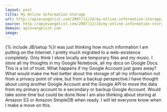 ```yaml
---
layout: post
title: My Online Information Storage
url: http://apievangelist.com/2007/12/24/my-online-information-storage/
source: http://apievangelist.com/2007/12/24/my-online-information-storage/
domain: apievangelist.com
image: 
---
```

{% include JB/setup %}I was just thinking how much information I am putting on the Internet.  I pretty much migrated to a web-existence completely. Only think I store locally are temporary files and my music. I store all my thoughts in my Google Notebook, all my docs on Google Docs.  This is a lot of trust. What happens if my Google Account just goes away?What would make me feel better about the storage of all my information not from a privacy point of view, but from a backup perspective.I have thought about using another Google Account and the Google API to move the data from my primary account to a secondary or backup Google Account.  Would take some time but could be done.Now I am also thinking about storing at Amazon S3 or Amazon SimpleDB when ready. I will let everyone know when I make a move on this.
